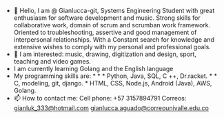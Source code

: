 - 👋 Hello, I am @ Gianlucca-git, Systems Engineering Student with great enthusiasm 
for software development and music.
Strong skills for collaborative work, domain of scrum and scrumban work framework.
Oriented to troubleshooting, assertive and good management of interpersonal relationships.
With a Constant search for knowledge and extensive wishes
to comply with my personal and professional goals.
- 👀 I am interested: music, drawing, digitization and design, sport, teaching and video games.
- I am currently learning Golang and the English language
- My programming skills are:
           * * * Python, Java, SQL, C ++, Dr.racket.
           * *   C, modeling, git, django.
           *     HTML, CSS, Node.js, Android (Java), AWS, Golang.
- 📫 How to contact me:
  Cell phone: +57 3157894791
  Correos: 
           gianluk_333@hotmail.com
           gianlucca.aguado@correounivalle.edu.co
